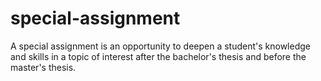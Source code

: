 # special-assignment
A special assignment is an opportunity to deepen a student's knowledge and skills in a topic of interest after the bachelor's thesis and before the master's thesis.
